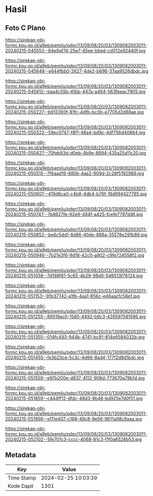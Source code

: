 # Hasil

## Foto C Plano

https://sirekap-obj-formc.kpu.go.id/a9eb/pemilu/pdpr/13/09/08/20/03/1309082003011-20240215-045553--84e9af74-25e7-45ee-bbed-cd012e92440f.jpg

https://sirekap-obj-formc.kpu.go.id/a9eb/pemilu/pdpr/13/09/08/20/03/1309082003011-20240215-045648--e644fbb0-2627-4de2-b696-37aa9526dbdc.jpg

https://sirekap-obj-formc.kpu.go.id/a9eb/pemilu/pdpr/13/09/08/20/03/1309082003011-20240215-045812--baa4c55b-41bb-447a-a464-563feeac7905.jpg

https://sirekap-obj-formc.kpu.go.id/a9eb/pemilu/pdpr/13/09/08/20/03/1309082003011-20240215-050227--b913393f-81fc-4dfb-bc0b-e7705d2d88ae.jpg

https://sirekap-obj-formc.kpu.go.id/a9eb/pemilu/pdpr/13/09/08/20/03/1309082003011-20240215-050322--59ec0747-f8f1-48a4-bd9c-4df756d40884.jpg

https://sirekap-obj-formc.kpu.go.id/a9eb/pemilu/pdpr/13/09/08/20/03/1309082003011-20240215-050427--70feb93d-d0eb-4b9e-8894-435a25a11c20.jpg

https://sirekap-obj-formc.kpu.go.id/a9eb/pemilu/pdpr/13/09/08/20/03/1309082003011-20240215-050515--7f6aad19-880b-4aa2-909d-2c28f5192989.jpg

https://sirekap-obj-formc.kpu.go.id/a9eb/pemilu/pdpr/13/09/08/20/03/1309082003011-20240215-050607--419d6ca0-c4b8-4db4-b76f-18d994427785.jpg

https://sirekap-obj-formc.kpu.go.id/a9eb/pemilu/pdpr/13/09/08/20/03/1309082003011-20240215-050747--7b8627fe-92e9-484f-a425-fcefe7797dd6.jpg

https://sirekap-obj-formc.kpu.go.id/a9eb/pemilu/pdpr/13/09/08/20/03/1309082003011-20240215-050852--be6c5dd1-8d86-40de-888a-35578e291b89.jpg

https://sirekap-obj-formc.kpu.go.id/a9eb/pemilu/pdpr/13/09/08/20/03/1309082003011-20240215-050946--7b21e3f6-9d18-42c0-a902-c9fe724558f2.jpg

https://sirekap-obj-formc.kpu.go.id/a9eb/pemilu/pdpr/13/09/08/20/03/1309082003011-20240215-051058--7d198f81-5c65-4b29-98d0-546513f76124.jpg

https://sirekap-obj-formc.kpu.go.id/a9eb/pemilu/pdpr/13/09/08/20/03/1309082003011-20240215-051153--91b37742-a1fb-4aa1-856c-e46aacfc58e1.jpg

https://sirekap-obj-formc.kpu.go.id/a9eb/pemilu/pdpr/13/09/08/20/03/1309082003011-20240215-051255--89519ac0-1580-4492-b9c3-426597581596.jpg

https://sirekap-obj-formc.kpu.go.id/a9eb/pemilu/pdpr/13/09/08/20/03/1309082003011-20240215-051355--014fc493-944b-4741-bc91-814e6584032b.jpg

https://sirekap-obj-formc.kpu.go.id/a9eb/pemilu/pdpr/13/09/08/20/03/1309082003011-20240215-051455--fe3b23ce-5c3c-4d66-8ad4-177f2d8d1bdc.jpg

https://sirekap-obj-formc.kpu.go.id/a9eb/pemilu/pdpr/13/09/08/20/03/1309082003011-20240215-051559--e97b200e-d837-4112-908d-773670a79b1d.jpg

https://sirekap-obj-formc.kpu.go.id/a9eb/pemilu/pdpr/13/09/08/20/03/1309082003011-20240215-051859--c444ff12-dfdc-48d3-9b48-bd925e7d0f51.jpg

https://sirekap-obj-formc.kpu.go.id/a9eb/pemilu/pdpr/13/09/08/20/03/1309082003011-20240215-051956--e111e407-c188-49c8-9e56-9611a98c9aaa.jpg

https://sirekap-obj-formc.kpu.go.id/a9eb/pemilu/pdpr/13/09/08/20/03/1309082003011-20240215-052102--5fe701c3-cccc-4068-81c3-f1f0a6528b53.jpg


## Metadata

| Key        | Value               |
| ---------- | ------------------- |
| Time Stamp | 2024-02-25 10:03:39 |
| Kode Dapil | 1301                |



